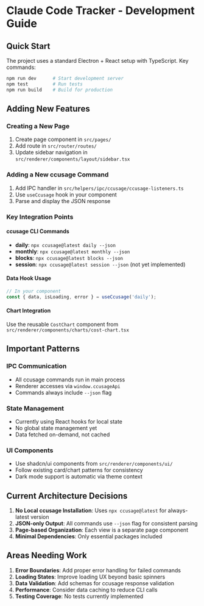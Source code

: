 # Claude Code Tracker - Development Guide

## Quick Start

The project uses a standard Electron + React setup with TypeScript. Key commands:

```bash
npm run dev      # Start development server
npm test         # Run tests
npm run build    # Build for production
```

## Adding New Features

### Creating a New Page

1. Create page component in `src/pages/`
2. Add route in `src/router/routes/`
3. Update sidebar navigation in `src/renderer/components/layout/sidebar.tsx`

### Adding a New ccusage Command

1. Add IPC handler in `src/helpers/ipc/ccusage/ccusage-listeners.ts`
2. Use `useCcusage` hook in your component
3. Parse and display the JSON response

### Key Integration Points

#### ccusage CLI Commands
- **daily**: `npx ccusage@latest daily --json`
- **monthly**: `npx ccusage@latest monthly --json`
- **blocks**: `npx ccusage@latest blocks --json`
- **session**: `npx ccusage@latest session --json` (not yet implemented)

#### Data Hook Usage
```typescript
// In your component
const { data, isLoading, error } = useCcusage('daily');
```

#### Chart Integration
Use the reusable `CostChart` component from `src/renderer/components/charts/cost-chart.tsx`

## Important Patterns

### IPC Communication
- All ccusage commands run in main process
- Renderer accesses via `window.ccusageApi`
- Commands always include `--json` flag

### State Management
- Currently using React hooks for local state
- No global state management yet
- Data fetched on-demand, not cached

### UI Components
- Use shadcn/ui components from `src/renderer/components/ui/`
- Follow existing card/chart patterns for consistency
- Dark mode support is automatic via theme context

## Current Architecture Decisions

1. **No Local ccusage Installation**: Uses `npx ccusage@latest` for always-latest version
2. **JSON-only Output**: All commands use `--json` flag for consistent parsing
3. **Page-based Organization**: Each view is a separate page component
4. **Minimal Dependencies**: Only essential packages included

## Areas Needing Work

1. **Error Boundaries**: Add proper error handling for failed commands
2. **Loading States**: Improve loading UX beyond basic spinners
3. **Data Validation**: Add schemas for ccusage response validation
4. **Performance**: Consider data caching to reduce CLI calls
5. **Testing Coverage**: No tests currently implemented